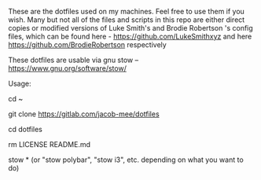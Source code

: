 These are the dotfiles used on my machines. Feel free to use them if you wish. Many but not all of the files and scripts in this repo are either direct copies or modified versions of Luke Smith's and Brodie Robertson
's config files, which can be found here - https://github.com/LukeSmithxyz and here https://github.com/BrodieRobertson respectively

These dotfiles are usable via gnu stow – https://www.gnu.org/software/stow/

Usage:

cd ~

git clone https://gitlab.com/jacob-mee/dotfiles

cd dotfiles

rm LICENSE README.md

stow * (or "stow polybar", "stow i3", etc. depending on what you want to do)
